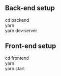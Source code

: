 ## Back-end setup

cd backend</br>
yarn</br>
yarn dev:server</br>

## Front-end setup

cd frontend</br>
yarn</br>
yarn start</br>
